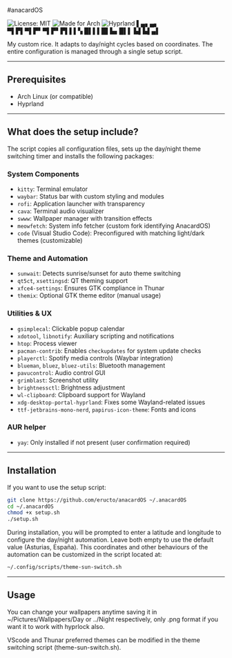 #anacardOS
                  
![License: MIT](https://img.shields.io/badge/License-MIT-yellow.svg)
![Made for Arch](https://img.shields.io/badge/made%20for-ArchLinux-blue)
![Hyprland](https://img.shields.io/badge/WM-Hyprland-ff69b4)
             ▌▄▖▄▖
▀▌▛▌▀▌▛▘▀▌▛▘▛▌▌▌▚ 
█▌▌▌█▌▙▖█▌▌ ▙▌▙▌▄▌

My custom rice. It adapts to day/night cycles based on coordinates. The entire configuration is managed through a single setup script.

---

## Prerequisites

- Arch Linux (or compatible)
- Hyprland

---

## What does the setup include?
The script copies all configuration files, sets up the day/night theme switching timer and installs the following packages:

### System Components
- `kitty`: Terminal emulator
- `waybar`: Status bar with custom styling and modules
- `rofi`: Application launcher with transparency
- `cava`: Terminal audio visualizer
- `swww`: Wallpaper manager with transition effects
- `meowfetch`: System info fetcher (custom fork identifying AnacardOS)
- `code` (Visual Studio Code): Preconfigured with matching light/dark themes (customizable)

### Theme and Automation
- `sunwait`: Detects sunrise/sunset for auto theme switching
- `qt5ct`, `xsettingsd`: QT theming support
- `xfce4-settings`: Ensures GTK compliance in Thunar
- `themix`: Optional GTK theme editor (manual usage)

### Utilities & UX
- `gsimplecal`: Clickable popup calendar
- `xdotool`, `libnotify`: Auxiliary scripting and notifications
- `htop`: Process viewer
- `pacman-contrib`: Enables `checkupdates` for system update checks
- `playerctl`: Spotify media controls (Waybar integration)
- `blueman`, `bluez`, `bluez-utils`: Bluetooth management
- `pavucontrol`: Audio control GUI
- `grimblast`: Screenshot utility
- `brightnessctl`: Brightness adjustment
- `wl-clipboard`: Clipboard support for Wayland
- `xdg-desktop-portal-hyprland`: Fixes some Wayland-related issues
- `ttf-jetbrains-mono-nerd`, `papirus-icon-theme`: Fonts and icons

### AUR helper
- `yay`: Only installed if not present (user confirmation required)


---

## Installation

If you want to use the setup script:

```bash
git clone https://github.com/eructo/anacardOS ~/.anacardOS
cd ~/.anacardOS
chmod +x setup.sh
./setup.sh
```

During installation, you will be prompted to enter a latitude and longitude to configure the day/night automation. Leave both empty to use the default value (Asturias, España).
This coordinates and other behaviours of the automation can be customized in the script located at:

```bash
~/.config/scripts/theme-sun-switch.sh
```

---

## Usage

You can change your wallpapers anytime saving it in ~/Pictures/Wallpapers/Day or ../Night respectively, only .png format if you want it to work with hyprlock also.

VScode and Thunar preferred themes can be modified in the theme switching script (theme-sun-switch.sh).